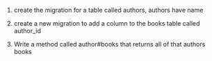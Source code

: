 
1. create the migration for a table called authors, authors have name

2. create a new migration to add a column to the books table called author_id

3. Write a method called author#books that returns all of that authors books
